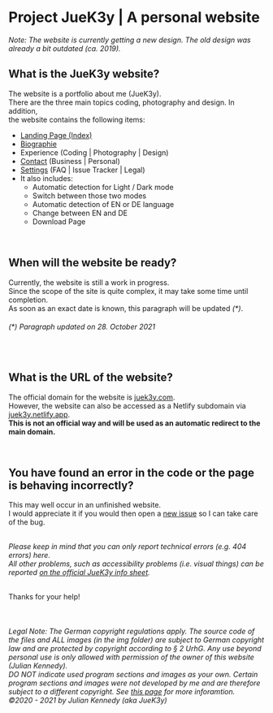 # Project JueK3y | A personal website

_Note: The website is currently getting a new design. The old design was already a bit outdated (ca. 2019)._
<br>

## What is the JueK3y website?
The website is a portfolio about me (JueK3y). 
<br>There are the three main topics coding, photography and design. In addition,
<br>the website contains the following items:
- [Landing Page (Index)](https://www.juek3y.com/)
- [Biographie](https://www.juek3y.com/de/bio)
- Experience (Coding | Photography | Design)
- [Contact](https://www.juek3y.com/de/contact) (Business | Personal)
- [Settings](https://www.juek3y.com/de/settings) (FAQ | Issue Tracker | Legal)
- It also includes:
  - Automatic detection for Light / Dark mode
  - Switch between those two modes
  - Automatic detection of EN or DE language
  - Change between EN and DE
  - Download Page
<br>

## When will the website be ready?
Currently, the website is still a work in progress.
<br>Since the scope of the site is quite complex, it may take some time until completion.
<br>As soon as an exact date is known, this paragraph will be updated _(*)_. 
###### _(*) Paragraph updated on 28. October 2021_
<br>

## What is the URL of the website?
The official domain for the website is [juek3y.com](https://juek3y.com).
<br>However, the website can also be accessed as a Netlify subdomain via [juek3y.netlify.app](https://juek3y.netlify.app).
<br>**This is not an official way and will be used as an automatic redirect to the main domain.**

<br>

## You have found an error in the code or the page is behaving incorrectly?
This may well occur in an unfinished website.
<br>I would appreciate it if you would then open a [new issue](https://github.com/JueK3y-Prv/Project-JueK3y/issues/new/choose) so I can take care of the bug.

_<br>Please keep in mind that you can only report technical errors (e.g. 404 errors) here.
<br>All other problems, such as accessibility problems (i.e. visual things) can be reported [on the official JueK3y info sheet](https://github.com/JueK3y/Project-JueK3y/issues)._

<br>Thanks for your help!

<br>


###### _Legal Note: The German copyright regulations apply. The source code of the files and ALL images (in the img folder) are subject to German copyright law and are protected by copyright according to § 2 UrhG. Any use beyond personal use is only allowed with permission of the owner of this website (Julian Kennedy).<br>DO NOT indicate used program sections and images as your own. Certain program sections and images were not developed by me and are therefore subject to a different copyright. See [this page](https://juek3y.com/de/settings#urheberrecht) for more inforamtion. <br>©2020 - 2021 by Julian Kennedy (aka JueK3y)_
